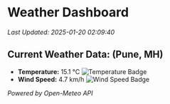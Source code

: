 
# Weather Dashboard

_Last Updated: 2025-01-20 02:09:40_

## Current Weather Data: (Pune, MH)
- **Temperature:** 15.1 °C ![Temperature Badge](https://img.shields.io/badge/Temperature-Low%20Temp-blue)
- **Wind Speed:** 4.7 km/h ![Wind Speed Badge](https://img.shields.io/badge/Wind%20Speed-Low%20Wind-blue)

*Powered by Open-Meteo API*
